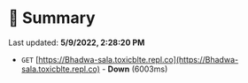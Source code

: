 # 📖 Summary
Last updated: **5/9/2022, 2:28:20 PM**

- `GET` [https://Bhadwa-sala.toxicblte.repl.co](https://Bhadwa-sala.toxicblte.repl.co) - **Down** (6003ms)
